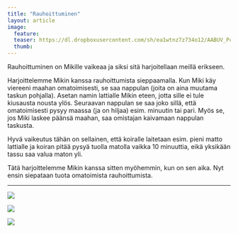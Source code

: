 ```yaml
---
title: "Rauhoittuminen"
layout: article
image:
  feature:
  teaser: https://dl.dropboxusercontent.com/sh/ea1wtnz7z734o12/AABUV_PcyiMFN4XCDxcbQWy3a/aktivointi/rauhoittuminen/DSC14799-245px.jpg
  thumb:
---
```


Rauhoittuminen on Mikille vaikeaa ja siksi sitä harjoitellaan meillä erikseen.

Harjoittelemme Mikin kanssa rauhoittumista sieppaamalla. Kun Miki käy viereeni maahan omatoimisesti, se saa nappulan (joita on aina muutama taskun pohjalla). Asetan namin lattialle Mikin eteen, jotta sille ei tule kiusausta nousta ylös. Seuraavan nappulan se saa joko sillä, että omatoimisesti pysyy maassa (ja on hiljaa) esim. minuutin tai pari. Myös se, jos Miki laskee päänsä maahan, saa omistajan kaivamaan nappulan taskusta.

Hyvä vaikeutus tähän on sellainen, että koiralle laitetaan esim. pieni matto lattialle ja koiran pitää pysyä tuolla matolla vaikka 10 minuuttia, eikä yksikään tassu saa valua maton yli.

Tätä harjoittelemme Mikin kanssa sitten myöhemmin, kun on sen aika. Nyt ensin siepataan tuota omatoimista rauhoittumista.

---

[![](https://dl.dropboxusercontent.com/sh/ea1wtnz7z734o12/AAAGqw-aH53fJogBizYTZ3rpa/aktivointi/rauhoittuminen/DSC14806_2-800px.jpg)](https://dl.dropboxusercontent.com/sh/ea1wtnz7z734o12/AAC_0Sc03DTpLHNZEJ8Dx-t6a/aktivointi/rauhoittuminen/DSC14806_2.jpg)

[![](https://dl.dropboxusercontent.com/sh/ea1wtnz7z734o12/AAB59L8X66jgAOnUszfvdBH_a/aktivointi/rauhoittuminen/DSC14799_2-800px.jpg)](https://dl.dropboxusercontent.com/sh/ea1wtnz7z734o12/AADGLulkO-Kic_3RNGBIFmHva/aktivointi/rauhoittuminen/DSC14799_2.jpg)

[![](https://dl.dropboxusercontent.com/sh/ea1wtnz7z734o12/AABUcnLZp0Lzt0ifbS8R9Aiva/temput/1/DSC13786_2-800px.jpg)](https://dl.dropboxusercontent.com/sh/ea1wtnz7z734o12/AACJpVEbDJMr-Hfb5Axnuy-sa/temput/1/DSC13786_2.jpg)
